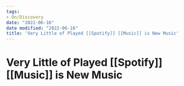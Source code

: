 ```yaml
---
tags:
- On/Discovery
date: "2022-06-16"
date modified: "2022-06-16"
title: 'Very Little of Played [[Spotify]] [[Music]] is New Music'
---
```


# Very Little of Played [[Spotify]] [[Music]] is New Music

